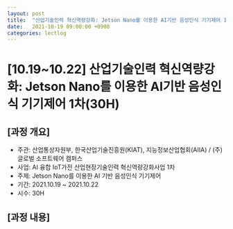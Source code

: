 ```yaml
---
layout: post
title:  "산업기술인력 혁신역량강화: Jetson Nano를 이용한 AI기반 음성인식 기기제어 1차(30H)"
date:   2021-10-19 09:00:00 +0900
categories: lectlog
---
```


# [10.19~10.22] 산업기술인력 혁신역량강화: Jetson Nano를 이용한 AI기반 음성인식 기기제어 1차(30H)

## [과정 개요]

* 주관: 산업통상자원부, 한국산업기술진흥원(KIAT), 지능정보산업협회(AIIA) / (주)글로벌 소프트웨어 캠퍼스
* 사업: AI 융합 IoT가전 산업현장기술인력 혁신역량강화사업 1차
* 주제: Jetson Nano를 이용한 AI 기반 음성인식 기기제어
* 기간: 2021.10.19 ~ 2021.10.22
* 시수: 30H

## [과정 내용]

